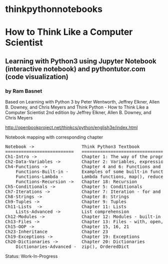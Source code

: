 # thinkpythonnotebooks
<h1>How to Think Like a Computer Scientist </h1>

<h2>
Learning with Python3 using Jupyter Notebook (interactive notebook) and pythontutor.com (code visualization)
</h2>
<h3> by Ram Basnet </h3>

Based on Learning with Python 3 by Peter Wentworth, Jeffrey Elkner, Allen B. Downey, and Chris Meyers and Think Python - How to Think Like a Computer Scientist 2nd edition by Jeffrey Elkner, Allen B. Downey, and Chris Meyers

http://openbookproject.net/thinkcs/python/english3e/index.html

Notebook mapping with corresponding chapter

<pre>
Notebook ->                  Think Python3 Textbook 
==========================   ============================================== 
Ch1-Intro ->                 Chapter 1: The way of the program
Ch2-Data-Variables ->        Chapter 2: Variables, expressions, and statements
Ch4-Functions ->             Chapter 4 and 6: Functions and Fruitful functions
    Functions-Built-in -     Examples of some built-in functions
    Functions-Lambda -       Lambda functions, map(), reduce(), filter()
    Functions-Recursion ->   Chapter 18: Recursion
Ch5-Conditionals ->          Chapter 5: Conditionals
Ch7-Iterations ->            Chapter 7: Iteration - for and while loops
Ch8-Strings ->               Chapter 8: Strings
Ch9-Tuples ->                Chapter 9: Tuples
Ch11-Lists  ->               Chapter 11: Lists
    Lists-Advanced ->        List comprehension
Ch12-Modules ->              Chapter 12: Modules - built-in and user-defined
Ch13-Files ->                Chapter 13: Files - with, open, binary, urllib
Ch15-OOP ->                  Chapter 15, 16, 21
Ch23-Inheritance             Chapter 23
Ch19-Exceptions ->           Chapter 19: Exceptions
Ch20-Dictionaries ->         Chapter 20: Dictionaries
    Dictionaries-Advanced -  zip(), OrderedDict
</pre>

Status: Work-In-Progress
